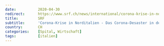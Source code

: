 ```yaml
---
date:          2020-04-30
redirect:      https://www.srf.ch/news/international/corona-krise-in-norditalien-das-corona-desaster-in-der-lombardei-reicht-weit-zurueck
title:         SRF
subtitle:      'Corona-Krise in Norditalien - Das Corona-Desaster in der Lombardei reicht weit zurück'
country:       CH
categories:    [Spital, Wirtschaft]
tags:          [italien]
---
```

